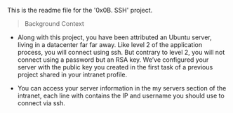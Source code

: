 This is the readme file for the '0x0B. SSH' project.

> Background Context

- Along with this project, you have been attributed an Ubuntu server, living in a datacenter far far away. Like level 2 of the application process, you will connect using ssh. But contrary to level 2, you will not connect using a password but an RSA key. We’ve configured your server with the public key you created in the first task of a previous project shared in your intranet profile.

- You can access your server information in the my servers section of the intranet, each line with contains the IP and username you should use to connect via ssh.
